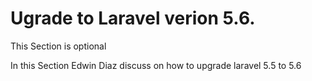 # Ugrade to Laravel verion 5.6.
This Section is optional


In this Section Edwin Diaz discuss on how to upgrade laravel 5.5 to 5.6
